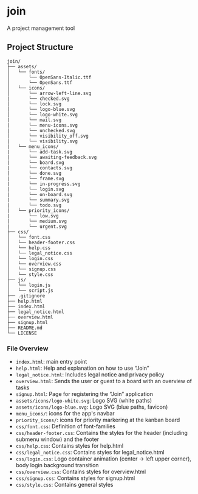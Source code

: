 # join
A project management tool

## Project Structure

```
join/
├── assets/
│   └── fonts/
│       └── OpenSans-Italic.ttf
│       └── OpenSans.ttf
│   └── icons/
│       └── arrow-left-line.svg
|       └── checked.svg
│       └── lock.svg
|       └── logo-blue.svg
│       └── logo-white.svg
|       └── mail.svg
|       └── menu-icons.svg
|       └── unchecked.svg
│       └── visibility_off.svg
|       └── visibility.svg
|   └── menu_icons/
|       └── add-task.svg
|       └── awaiting-feedback.svg
|       └── board.svg
|       └── contacts.svg
|       └── done.svg
|       └── frame.svg
|       └── in-progress.svg
|       └── login.svg
|       └── on-board.svg
|       └── summary.svg
|       └── todo.svg
|   └── priority_icons/
|       └── low.svg
|       └── medium.svg
|       └── urgent.svg
├── css/
│   └── font.css
│   └── header-footer.css
│   └── help.css
│   └── legal_notice.css
│   └── login.css
│   └── overview.css
│   └── signup.css
│   └── style.css
├── js/
│   └── login.js
│   └── script.js
├── .gitignore
├── help.html
├── index.html
├── legal_notice.html
├── overview.html
├── signup.html
├── README.md
└── LICENSE
```

### File Overview
- `index.html`: main entry point
- `help.html`: Help and explanation on how to use “Join”
- `legal_notice.html`: Includes legal notice and privacy policy
- `overview.html`: Sends the user or guest to a board with an overview of tasks
- `signup.html`: Page for registering the “Join” application 
- `assets/icons/logo-white.svg`: Logo SVG (white paths)
- `assets/icons/logo-blue.svg`: Logo SVG (blue paths, favicon)
- `menu_icons/`: icons for the app's navbar
- `priority_icons/`: icons for priority markering at the kanban board
- `css/font.css`: Definition of font-families
- `css/header-footer.css`: Contains the styles for the header (including submenu window) and the footer
- `css/help.css`: Contains styles for help.html
- `css/legal_notice.css`: Contains styles for legal_notice.html
- `css/login.css`: Logo container animation (center → left upper corner), body login background transition
- `css/overview.css`: Contains styles for overview.html
- `css/signup.css`: Contains styles for signup.html
- `css/style.css`: Contains general styles

